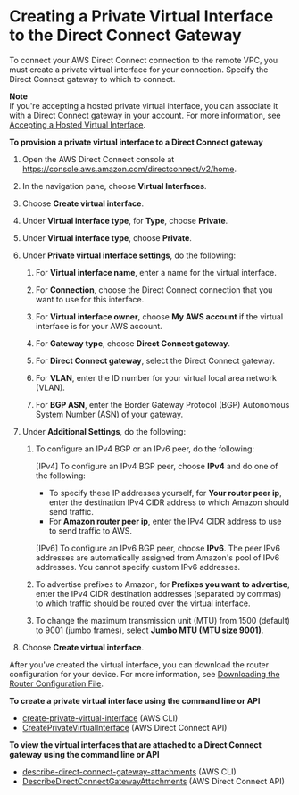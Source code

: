 # Creating a Private Virtual Interface to the Direct Connect Gateway<a name="create-private-vif-for-gateway"></a>

To connect your AWS Direct Connect connection to the remote VPC, you must create a private virtual interface for your connection\. Specify the Direct Connect gateway to which to connect\.

**Note**  
If you're accepting a hosted private virtual interface, you can associate it with a Direct Connect gateway in your account\. For more information, see [Accepting a Hosted Virtual Interface](accepthostedvirtualinterface.md)\.

**To provision a private virtual interface to a Direct Connect gateway**

1. Open the AWS Direct Connect console at [https://console\.aws\.amazon\.com/directconnect/v2/home](https://console.aws.amazon.com/directconnect/v2/home)\.

1. In the navigation pane, choose **Virtual Interfaces**\.

1. Choose **Create virtual interface**\.

1. Under **Virtual interface type**, for **Type**, choose **Private**\.

1. Under **Virtual interface type**, choose **Private**\.

1. Under **Private virtual interface settings**, do the following:

   1. For **Virtual interface name**, enter a name for the virtual interface\.

   1. For **Connection**, choose the Direct Connect connection that you want to use for this interface\.

   1. For **Virtual interface owner**, choose **My AWS account** if the virtual interface is for your AWS account\. 

   1. For **Gateway type**, choose **Direct Connect gateway**\.

   1.  For **Direct Connect gateway**, select the Direct Connect gateway\.

   1. For **VLAN**, enter the ID number for your virtual local area network \(VLAN\)\. 

   1. For **BGP ASN**, enter the Border Gateway Protocol \(BGP\) Autonomous System Number \(ASN\) of your gateway\.

1. Under **Additional Settings**, do the following:

   1. To configure an IPv4 BGP or an IPv6 peer, do the following:

      \[IPv4\] To configure an IPv4 BGP peer, choose **IPv4** and do one of the following:
      + To specify these IP addresses yourself, for **Your router peer ip**, enter the destination IPv4 CIDR address to which Amazon should send traffic\. 
      + For **Amazon router peer ip**, enter the IPv4 CIDR address to use to send traffic to AWS\.

      \[IPv6\] To configure an IPv6 BGP peer, choose **IPv6**\. The peer IPv6 addresses are automatically assigned from Amazon's pool of IPv6 addresses\. You cannot specify custom IPv6 addresses\.

   1. To advertise prefixes to Amazon, for **Prefixes you want to advertise**, enter the IPv4 CIDR destination addresses \(separated by commas\) to which traffic should be routed over the virtual interface\. 

   1. To change the maximum transmission unit \(MTU\) from 1500 \(default\) to 9001 \(jumbo frames\), select **Jumbo MTU \(MTU size 9001\)**\.

1. Choose **Create virtual interface**\.

After you've created the virtual interface, you can download the router configuration for your device\. For more information, see [Downloading the Router Configuration File](create-vif.md#vif-router-config)\.

**To create a private virtual interface using the command line or API**
+ [create\-private\-virtual\-interface](https://docs.aws.amazon.com/cli/latest/reference/directconnect/create-private-virtual-interface.html) \(AWS CLI\)
+ [CreatePrivateVirtualInterface](https://docs.aws.amazon.com/directconnect/latest/APIReference/API_CreatePrivateVirtualInterface.html) \(AWS Direct Connect API\)

**To view the virtual interfaces that are attached to a Direct Connect gateway using the command line or API**
+ [describe\-direct\-connect\-gateway\-attachments](https://docs.aws.amazon.com/cli/latest/reference/directconnect/describe-direct-connect-gateway-attachments.html) \(AWS CLI\)
+ [DescribeDirectConnectGatewayAttachments](https://docs.aws.amazon.com/directconnect/latest/APIReference/API_DescribeDirectConnectGatewayAttachments.html) \(AWS Direct Connect API\)